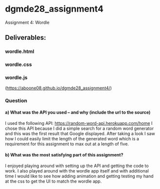 # dgmde28_assignment4
Assignment 4: Wordle

## Deliverables:  
### wordle.html
### wordle.css
### wordle.js
(https://aboone08.github.io/dgmde28_assignment4/)

### Question
#### a) What was the API you used – and why (include the url to the source)

I used the following API: https://random-word-api.herokuapp.com/home</ul>
I chose this API because I did a simple search for a random word generator and this was the first result that Google displayed. After taking a look I saw how I could easily limit the length of the generated word which is a requirement for this assignment to max out at a length of five.


#### b) What was the most satisfying part of this assignment?

I enjoyed playing around with setting up the API and getting the code to work. I also played around with the wordle app itself and with additional time I would like to see how adding animation and getting testing my hand at the css to get the UI to match the wordle app. 
